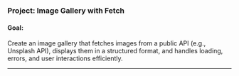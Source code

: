 ### Project: **Image Gallery with Fetch**

#### Goal:

Create an image gallery that fetches images from a public API (e.g., Unsplash API), displays them in a structured format, and handles loading, errors, and user interactions efficiently.

---

